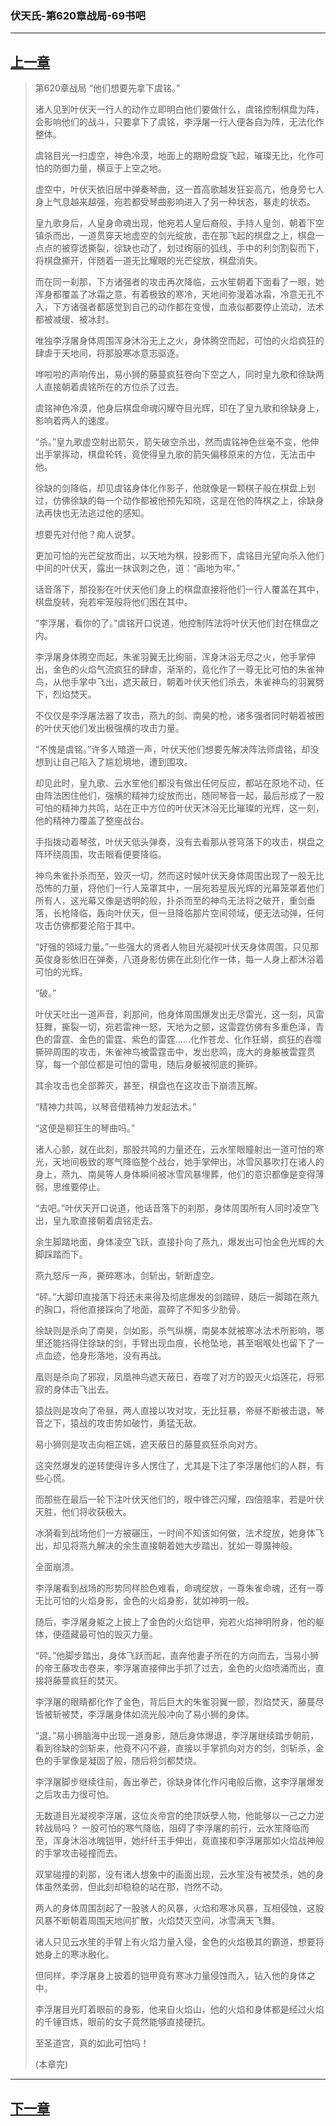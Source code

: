 ### 伏天氏-第620章战局-69书吧

--------
[上一章](./b68fdf2d93fc0ba24d7e7b6a192deeec.md)
--------


>
>
>
>第620章战局
>“他们想要先拿下虞铭。”
>
>诸人见到叶伏天一行人的动作立即明白他们要做什么，虞铭控制棋盘为阵，会影响他们的战斗，只要拿下了虞铭，李浮屠一行人便各自为阵，无法化作整体。
>
>虞铭目光一扫虚空，神色冷漠，地面上的期盼盘旋飞起，璀璨无比，化作可怕的防御力量，横亘于上空之地。
>
>虚空中，叶伏天依旧居中弹奏琴曲，这一首高歌越发狂妄高亢，他身旁七人身上气息越来越强，宛若都受琴曲影响进入了另一种状态，暴走的状态。
>
>皇九歌身后，人皇身命魂出现，他宛若人皇后裔般，手持人皇剑，朝着下空镇杀而出，一道贯穿天地虚空的剑光绽放，击在那飞起的棋盘之上，棋盘一点点的被穿透撕裂，徐缺也动了，划过绚丽的弧线，手中的利剑割裂而下，将棋盘撕开，伴随着一道无比耀眼的光芒绽放，棋盘消失。
>
>而在同一刹那，下方诸强者的攻击再次降临，云水笙朝着下面看了一眼，她浑身都覆盖了冰霜之意，有着极致的寒冷，天地间弥漫着冰霜，冷意无孔不入，下方诸强者都感觉到自己的动作都在变慢，血液似都要停止流动，法术都被减缓、被冰封。
>
>唯独李浮屠身体周围浑身沐浴无上之火，身体腾空而起，可怕的火焰疯狂的肆虐于天地间，将那股寒冰意志驱逐。
>
>哗啦啦的声响传出，易小狮的藤蔓疯狂卷向下空之人，同时皇九歌和徐缺两人直接朝着虞铭所在的方位杀了过去。
>
>虞铭神色冷漠，他身后棋盘命魂闪耀夺目光辉，印在了皇九歌和徐缺身上，影响着两人的速度。
>
>“杀。”皇九歌虚空射出箭矢，箭矢破空杀出，然而虞铭神色丝毫不变，他伸出手掌挥动，棋盘轮转，竟使得皇九歌的箭矢偏移原来的方位，无法击中他。
>
>徐缺的剑降临，却见虞铭身体化作影子，他就像是一颗棋子般在棋盘上划过，仿佛徐缺的每一个动作都被他预先知晓，这是在他的阵棋之上，徐缺身法再快也无法逃过他的感知。
>
>想要先对付他？痴人说梦。
>
>更加可怕的光芒绽放而出，以天地为棋，投影而下，虞铭目光望向杀入他们中间的叶伏天，露出一抹讽刺之色，道：“画地为牢。”
>
>话音落下，那投影在叶伏天他们身上的棋盘直接将他们一行人覆盖在其中，棋盘旋转，宛若牢笼般将他们困在其中。
>
>“李浮屠，看你的了。”虞铭开口说道，他控制阵法将叶伏天他们封在棋盘之内。
>
>李浮屠身体腾空而起，朱雀羽翼无比绚丽，浑身沐浴无尽之火，他手掌伸出，金色的火焰气流疯狂的肆虐，渐渐的，竟化作了一尊无比可怕的朱雀神鸟，从他手掌中飞出，遮天蔽日，朝着叶伏天他们杀去，朱雀神鸟的羽翼劈下，烈焰焚天。
>
>不仅仅是李浮屠法器了攻击，燕九的剑、南昊的枪，诸多强者同时朝着被困的叶伏天他们发出极强横的攻击力量。
>
>“不愧是虞铭。”许多人暗道一声，叶伏天他们想要先解决阵法师虞铭，却没想到让自己陷入了尴尬境地，遭到围攻。
>
>却见此时，皇九歌、云水笙他们都没有做出任何反应，都站在原地不动，任由阵法困住他们，强横的精神力绽放而出，随同琴音一起，最后形成了一股可怕的精神力共鸣，站在正中方位的叶伏天沐浴无比璀璨的光辉，这一刻，他的精神力覆盖了整座战台。
>
>手指拨动着琴弦，叶伏天低头弹奏，没有去看那从苍穹落下的攻击，棋盘之阵环绕周围，攻击眼看便要降临。
>
>神鸟朱雀扑杀而至，毁灭一切，然而这时候叶伏天身体周围出现了一股无比恐怖的力量，将他们一行人笼罩其中，一层宛若星辰光辉的光幕笼罩着他们所有人，这光幕又像是透明的般，扑杀而至的神鸟无法将之破开，重剑垂落，长枪降临，轰向叶伏天，但一旦降临那片空间领域，便无法动弹，任何攻击仿佛都要沦陷于其中。
>
>“好强的领域力量。”一些强大的贤者人物目光凝视叶伏天身体周围，只见那英俊身影依旧在弹奏，八道身影仿佛在此刻化作一体，每一人身上都沐浴着可怕的光辉。
>
>“破。”
>
>叶伏天吐出一道声音，刹那间，他身体周围爆发出无尽雷光，这一刻，风雷狂舞，撕裂一切，宛若雷神一怒，天地为之颤，这雷霆仿佛有多重色泽，青色的雷霆、金色的雷霆、紫色的雷霆……化作苍龙、化作狂蟒，疯狂的吞噬撕碎周围的攻击，朱雀神鸟被雷霆击中，发出悲鸣，庞大的身躯被雷霆贯穿，每一个部位都是可怕的雷电，随后身躯被彻底的撕碎。
>
>其余攻击也全部葬灭，甚至，棋盘也在这攻击下崩溃瓦解。
>
>“精神力共鸣，以琴音借精神力发起法术。”
>
>“这便是柳狂生的琴曲吗。”
>
>诸人心颤，就在此刻，那股共鸣的力量还在，云水笙眼瞳射出一道可怕的寒光，天地间极致的寒气降临整个战台，她手掌伸出，冰雪风暴吹打在诸人的身上，燕九、南昊等人身体瞬间被冰雪风暴埋葬，他们的意识都像是变得薄弱，思维要停止。
>
>“去吧。”叶伏天开口说道，他话音落下的刹那，身体周围所有人同时凌空飞出，皇九歌直接朝着虞铭走去。
>
>余生脚踏地面，身体凌空飞跃，直接扑向了燕九，爆发出可怕金色光辉的大脚踩踏而下。
>
>燕九怒斥一声，撕碎寒冰，剑斩出，斩断虚空。
>
>“砰。”大脚印直接落下将还未来得及彻底爆发的剑踏碎，随后一脚踏在燕九的胸口，将他直接踩向了地面，震碎了不知多少肋骨。
>
>徐缺则是杀向了南昊，剑如影，杀气纵横，南昊本就被寒冰法术所影响，哪里还能挡得住徐缺的剑，手臂出现血痕，长枪坠地，甚至咽喉处也留下了一点血迹，他身形落地，没有再战。
>
>凰则是杀向了邪寂，凤凰神鸟遮天蔽日，吞噬了对方的毁灭火焰莲花，将邪寂的身体击飞出去。
>
>猿战则是攻向了帝昼，两人直接以攻对攻，无比狂暴，帝昼不断被击退，琴音之下，猿战的攻击势如破竹，勇猛无敌。
>
>易小狮则是攻击向相芷嫣，遮天蔽日的藤蔓疯狂杀向对方。
>
>这突然爆发的逆转使得许多人愣住了，尤其是下注了李浮屠他们的人群，有些心慌。
>
>而那些在最后一轮下注叶伏天他们的，眼中锋芒闪耀，四倍赔率，若是叶伏天胜，他们将收获极大。
>
>冰漪看到战场他们一方被碾压，一时间不知该如何做，法术绽放，她身体飞出，却见将燕九解决的余生直接朝着她大步踏出，犹如一尊魔神般。
>
>全面崩溃。
>
>李浮屠看到战场的形势同样脸色难看，命魂绽放，一尊朱雀命魂，还有一尊无比可怕的火焰身影，金色的火焰身影，犹如神明一般。
>
>随后，李浮屠身躯之上披上了金色的火焰铠甲，宛若火焰神明附身，他的躯体，便蕴藏最可怕的毁灭力量。
>
>“砰。”他脚步踏出，身体飞跃而起，直奔他妻子所在的方向而去，当易小狮的帝王藤攻击卷来，李浮屠直接伸出手抓了过去，金色的火焰喷涌而出，直接将藤蔓疯狂的焚灭。
>
>李浮屠的眼睛都化作了金色，背后巨大的朱雀羽翼一颤，烈焰焚天，藤蔓尽皆被斩被焚，李浮屠身体如流光般冲向了易小狮的身体。
>
>“退。”易小狮脑海中出现一道身影，随后身体爆退，李浮屠继续踏步朝前，看到徐缺的剑斩来，他竟不闪不避，直接以手掌抓向对方的剑，剑斩杀，金色的手掌像是凝固了般，随后将剑都焚烧。
>
>李浮屠脚步继续往前，轰出拳芒，徐缺身体化作闪电般后撤，这李浮屠爆发之后攻击力很可怕。
>
>无数道目光凝视李浮屠，这位炎帝宫的绝顶妖孽人物，他能够以一己之力逆转战局吗？
>一股可怕的寒气降临，阻碍了李浮屠的前行，云水笙降临而至，浑身沐浴冰魄铠甲，她纤纤玉手伸出，竟直接和李浮屠那如火焰战神般的手掌攻击碰撞而去。
>
>双掌碰撞的刹那，没有诸人想象中的画面出现，云水笙没有被焚杀，她的身体虽然柔弱，但此刻却稳稳的站在那，岿然不动。
>
>两人的身体周围刮起了一股骇人的风暴，火焰和寒冰风暴，互相侵蚀，这股风暴不断朝着周围天地间扩散，火焰焚灭空间，冰雪满天飞舞。
>
>诸人只见云水笙的手臂上有火焰力量入侵，金色的火焰极其的霸道，想要将她身上的寒冰融化。
>
>但同样，李浮屠身上披着的铠甲竟有寒冰力量侵蚀而入，钻入他的身体之中。
>
>李浮屠目光盯着眼前的身影，他来自火焰山，他的火焰和身体都是经过火焰的千锤百炼，眼前的女子竟然能够直接硬抗。
>
>至圣道宫，真的如此可怕吗！
>
>(本章完)
>
>

--------
[下一章](./eb4ed2b41e59f0748a4b89e983f78338.md)
--------
